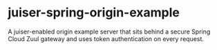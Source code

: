 # juiser-spring-origin-example
A juiser-enabled origin example server that sits behind a secure Spring Cloud Zuul gateway and uses token authentication on every request.
